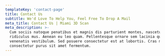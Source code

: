 ```yaml
---
templateKey: 'contact-page'
title: Contact Us
subtitle: We'd Love To Help You, Feel Free To Drop A Mail
meta_title: Contact Us | Miami 3D Scan
meta_description: >-
  Cum sociis natoque penatibus et magnis dis parturient montes, nascetur
  ridiculus mus. Aenean eu leo quam. Pellentesque ornare sem lacinia quam
  venenatis vestibulum. Sed posuere consectetur est at lobortis. Cras mattis
  consectetur purus sit amet fermentum.
---
```

